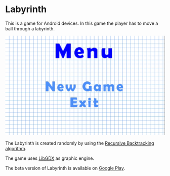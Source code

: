 # Labyrinth

This is a game for Android devices. In this game the player has to move a ball
through a labyrinth.

![New Game](https://github.com/KorDev01/LabyrinthGame/blob/master/screenshots/newGameTablet.png)

The Labyrinth is created randomly by using the [Recursive Backtracking algorithm](http://weblog.jamisbuck.org/2010/12/27/maze-generation-recursive-backtracking).

The game uses [LibGDX](https://libgdx.badlogicgames.com) as graphic engine.

The beta version of Labyrinth is available on [Google Play](https://play.google.com/store/apps/details?id=at.fhhgb.mc&ah=IsleyTOH7m3d_9NcAqyRxvoLxaw&hl=en).

